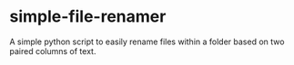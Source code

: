 # simple-file-renamer
A simple python script to easily rename files within a folder based on two paired columns of text.
